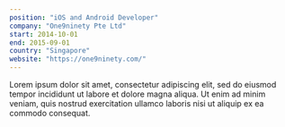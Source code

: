```yaml
---
position: "iOS and Android Developer"
company: "One9ninety Pte Ltd"
start: 2014-10-01
end: 2015-09-01
country: "Singapore"
website: "https://one9ninety.com/"
---
```


Lorem ipsum dolor sit amet, consectetur adipiscing elit, sed do eiusmod tempor incididunt ut labore et dolore magna aliqua. Ut enim ad minim veniam, quis nostrud exercitation ullamco laboris nisi ut aliquip ex ea commodo consequat.